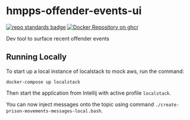 # hmpps-offender-events-ui
[![repo standards badge](https://img.shields.io/badge/endpoint.svg?&style=flat&logo=github&url=https%3A%2F%2Foperations-engineering-reports.cloud-platform.service.justice.gov.uk%2Fapi%2Fv1%2Fcompliant_public_repositories%2Fhmpps-offender-events-ui)](https://operations-engineering-reports.cloud-platform.service.justice.gov.uk/public-report/hmpps-offender-events-ui "Link to report")
[![Docker Repository on ghcr](https://img.shields.io/badge/ghcr.io-repository-2496ED.svg?logo=docker)](https://ghcr.io/ministryofjustice/hmpps-offender-events-ui)

Dev tool to surface recent offender events

## Running Locally

To start up a local instance of localstack to mock aws, run the command:

```docker-compose up localstack``` 

Then start the application from Intellij with active profile `localstack`.

You can now inject messages onto the topic using command `./create-prison-movements-messages-local.bash`.
